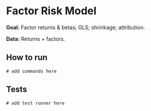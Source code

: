 # Factor Risk Model

**Goal:** Factor returns & betas; GLS; shrinkage; attribution.

**Data:** Returns + factors.

## How to run

```
# add commands here
```

## Tests

```
# add test runner here
```
